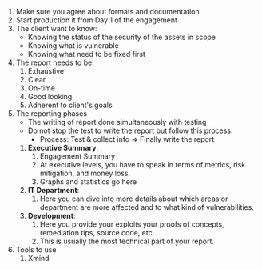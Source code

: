 1. Make sure you agree about formats and documentation
2. Start production it from Day 1 of the engagement
3. The client want to know:
	- Knowing the status of the security of the assets in scope
	- Knowing what is vulnerable
	- Knowing what need to be fixed first
4. The report needs to be:
	1. Exhaustive
	2. Clear
	3. On-time
	4. Good looking
	5. Adherent to client's goals
5. The reporting phases
	- The writing of report done simultaneously with testing
	- Do not stop the test to write the report but follow this process:
		- Process: Test & collect info => Finally write the report 
	1. __Executive Summary__:
		1. Engagement Summary
		2. At executive levels, you have to speak in terms of metrics, risk mitigation, and money loss.
		3. Graphs and statistics go here
	2. __IT Department__: 
		1. Here you can dive into more details about which areas or department are more affected and to what kind of vulnerabilities.
	3. __Development__:
		1. Here you provide your exploits your proofs of concepts, remediation tips, source code, etc.
		2. This is usually the most technical part of your report.
6. Tools to use
	1. Xmind